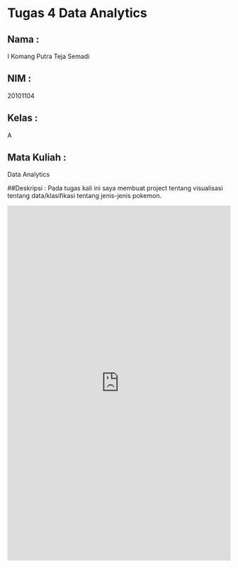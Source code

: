 # Tugas 4 Data Analytics

## Nama :
I Komang Putra Teja Semadi

## NIM : 
20101104

## Kelas :
A

## Mata Kuliah :
Data Analytics

##Deskripsi :
Pada tugas kali ini saya membuat project tentang visualisasi tentang data/klasifikasi tentang jenis-jenis pokemon.


<iframe src="https://www.kaggle.com/embed/ndrewgele/visualizing-pok-mon-stats-with-seaborn?kernelSessionId=347380" height="800" style="margin: 0 auto; width: 100%; max-width: 950px;" frameborder="0" scrolling="auto" title="Visualizing Pokémon Stats with Seaborn"></iframe>
